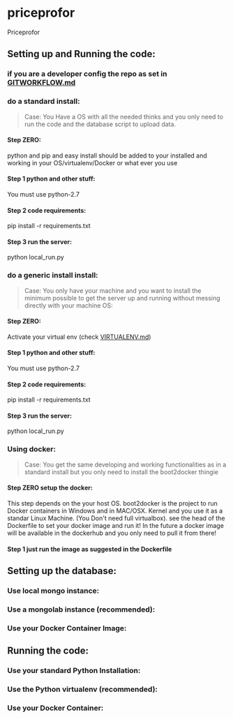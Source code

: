 # priceprofor
Priceprofor

## Setting up and Running the code:

### if you are a developer config the repo as set in [GITWORKFLOW.md](GITWORKFLOW.md)


### do a standard install:
>   Case:
    You Have a OS with all the needed thinks
    and you only need to run the code and the database script
    to upload data.

#### Step ZERO:
python and pip and easy install should be added to your installed and working in your 
OS/virtualenv/Docker or what ever you use

#### Step 1 python and other stuff:
You must use python-2.7

#### Step 2 code requirements:
pip install -r requirements.txt

#### Step 3 run the server:
python local_run.py



### do a generic install install:
>   Case:
    You only have your machine and you want to install
    the minimum possible to get the server up and running without
    messing directly with your machine OS:

#### Step ZERO:
Activate your virtual env (check [VIRTUALENV.md](VIRTUALENV.md))

#### Step 1 python and other stuff:
You must use python-2.7

#### Step 2 code requirements:
pip install -r requirements.txt

#### Step 3 run the server:
python local_run.py

### Using docker:
>   Case:
    You get the same developing and working functionalities as in a
    standard install but you only need to install the boot2docker thingie

#### Step ZERO setup the docker:
This step depends on the your host OS.
boot2docker is the project to run Docker containers in Windows and in MAC/OSX.
Kernel and you use it as a standar Linux Machine. (You Don't need full virtualbox).
see the head of the Dockerfile to set your docker image and run it!
In the future a docker image will be available in the dockerhub and you only need to pull it from there!

#### Step 1 just run the image as suggested in the Dockerfile















## Setting up the database:

### Use local mongo instance:

### Use a mongolab instance (recommended):

### Use your Docker Container Image:

## Running the code:

### Use your standard Python Installation:

### Use the Python virtualenv (recommended):

### Use your Docker Container:

